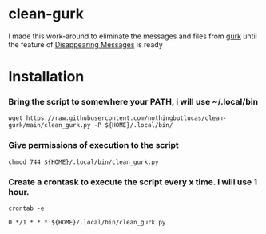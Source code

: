 # clean-gurk
I made this work-around to eliminate the messages and files from [gurk](https://github.com/boxdot/gurk-rs) until the feature of [Disappearing Messages](https://github.com/boxdot/gurk-rs/issues/79) is ready

# Installation

### Bring the script to somewhere your PATH, i will use ~/.local/bin

    wget https://raw.githubusercontent.com/nothingbutlucas/clean-gurk/main/clean_gurk.py -P ${HOME}/.local/bin/
    
### Give permissions of execution to the script

    chmod 744 ${HOME}/.local/bin/clean_gurk.py

### Create a crontask to execute the script every x time. I will use 1 hour.

    crontab -e 
    
    0 */1 * * * ${HOME}/.local/bin/clean_gurk.py
    
